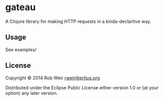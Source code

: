 # gateau

A Clojure library for making HTTP requests in a kinda-declartive way.

## Usage

See examples/

## License

Copyright © 2014 Rob Weir <rweir@ertius.org>

Distributed under the Eclipse Public License either version 1.0 or (at
your option) any later version.
